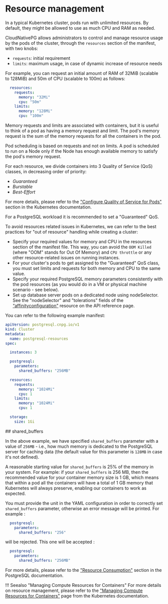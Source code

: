 # Resource management

In a typical Kubernetes cluster, pods run with unlimited resources. By default,
they might be allowed to use as much CPU and RAM as needed.

CloudNativePG allows administrators to control and manage resource usage by the pods of the cluster,
through the `resources` section of the manifest, with two knobs:

- `requests`: initial requirement
- `limits`: maximum usage, in case of dynamic increase of resource needs

For example, you can request an initial amount of RAM of 32MiB (scalable to 128MiB) and 50m of CPU (scalable to 100m)
as follows:

```yaml
  resources:
    requests:
      memory: "32Mi"
      cpu: "50m"
    limits:
      memory: "128Mi"
      cpu: "100m"
```

Memory requests and limits are associated with containers, but it is useful to think of a pod as having a memory request
and limit. The pod's memory request is the sum of the memory requests for all the containers in the pod.

Pod scheduling is based on requests and not on limits. A pod is scheduled to run on a Node only if the Node has enough
available memory to satisfy the pod's memory request.

For each resource, we divide containers into 3 Quality of Service (QoS) classes, in decreasing order of priority:

- *Guaranteed*
- *Burstable*
- *Best-Effort*

For more details, please refer to the ["Configure Quality of Service for Pods"](https://kubernetes.io/docs/tasks/configure-pod-container/quality-service-pod/#qos-classes)
section in the Kubernetes documentation.

For a PostgreSQL workload it is recommended to set a "Guaranteed" QoS.

To avoid resources related issues in Kubernetes, we can refer to the best practices for "out of resource" handling
while creating a cluster:

-  Specify your required values for memory and CPU in the resources section of the manifest file.
   This way, you can avoid the `OOM Killed` (where "OOM" stands for Out Of Memory) and `CPU throttle` or any other
   resource-related issues on running instances.
-  For your cluster's pods to get assigned to the "Guaranteed" QoS class, you must set limits and requests
   for both memory and CPU to the same value.
-  Specify your required PostgreSQL memory parameters consistently with the pod resources (as you would do
   in a VM or physical machine scenario - see below).
-  Set up database server pods on a dedicated node using nodeSelector.
   See the "nodeSelector" and "tolerations" fields of the
   [“affinityconfiguration"](cloudnative-pg.v1.md#postgresql-cnpg-io-v1-AffinityConfiguration) resource on the API reference page.

You can refer to the following example manifest:

```yaml
apiVersion: postgresql.cnpg.io/v1
kind: Cluster
metadata:
  name: postgresql-resources
spec:

  instances: 3

  postgresql:
    parameters:
      shared_buffers: "256MB"

  resources:
    requests:
      memory: "1024Mi"
      cpu: 1
    limits:
      memory: "1024Mi"
      cpu: 1

  storage:
    size: 1Gi
```

## shared_buffers

In the above example, we have specified `shared_buffers` parameter with a value of `256MB` - i.e., how much memory is
dedicated to the PostgreSQL server for caching data (the default value for this parameter is `128MB` in case
it's not defined).

A reasonable starting value for `shared_buffers` is 25% of the memory in your system.
For example: if your `shared_buffers` is 256 MB, then the recommended value for your container memory size is 1 GB,
which means that within a pod all the containers will have a total of 1 GB memory that Kubernetes will always preserve,
enabling our containers to work as expected.

You must provide the unit in the YAML configuration in order to correctly
set `shared_buffers` parameter, otherwise an error message will be printed. For example : 

```yaml
  postgresql:
    parameters:
      shared_buffers: "256"
``` 
will be rejected. This one will be accepted :

```yaml
  postgresql:
    parameters:
      shared_buffers: "256MB"
``` 

For more details, please refer to the ["Resource Consumption"](https://www.postgresql.org/docs/current/runtime-config-resource.html)
section in the PostgreSQL documentation.

!!! Seealso "Managing Compute Resources for Containers"
    For more details on resource management, please refer to the
    ["Managing Compute Resources for Containers"](https://kubernetes.io/docs/concepts/configuration/manage-compute-resources-container/)
    page from the Kubernetes documentation.
